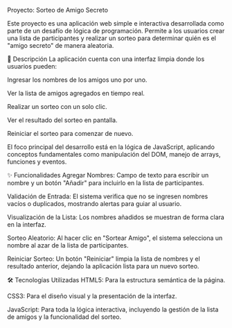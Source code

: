 Proyecto: Sorteo de Amigo Secreto

Este proyecto es una aplicación web simple e interactiva desarrollada como parte de un desafío de lógica de programación. Permite a los usuarios crear una lista de participantes y realizar un sorteo para determinar quién es el "amigo secreto" de manera aleatoria.

📜 Descripción
La aplicación cuenta con una interfaz limpia donde los usuarios pueden:

Ingresar los nombres de los amigos uno por uno.

Ver la lista de amigos agregados en tiempo real.

Realizar un sorteo con un solo clic.

Ver el resultado del sorteo en pantalla.

Reiniciar el sorteo para comenzar de nuevo.

El foco principal del desarrollo está en la lógica de JavaScript, aplicando conceptos fundamentales como manipulación del DOM, manejo de arrays, funciones y eventos.

✨ Funcionalidades
Agregar Nombres: Campo de texto para escribir un nombre y un botón "Añadir" para incluirlo en la lista de participantes.

Validación de Entrada: El sistema verifica que no se ingresen nombres vacíos o duplicados, mostrando alertas para guiar al usuario.

Visualización de la Lista: Los nombres añadidos se muestran de forma clara en la interfaz.

Sorteo Aleatorio: Al hacer clic en "Sortear Amigo", el sistema selecciona un nombre al azar de la lista de participantes.

Reiniciar Sorteo: Un botón "Reiniciar" limpia la lista de nombres y el resultado anterior, dejando la aplicación lista para un nuevo sorteo.

🛠️ Tecnologías Utilizadas
HTML5: Para la estructura semántica de la página.

CSS3: Para el diseño visual y la presentación de la interfaz.

JavaScript: Para toda la lógica interactiva, incluyendo la gestión de la lista de amigos y la funcionalidad del sorteo.
